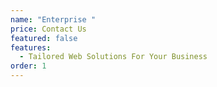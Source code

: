 ```yaml
---
name: "Enterprise "
price: Contact Us
featured: false
features:
  - Tailored Web Solutions For Your Business
order: 1
---
```

